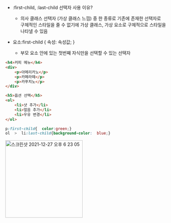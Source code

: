 - :first-child, :last-child  선택자 사용 이유?
	- 의사 클래스 선택자 (가상 클래스 느낌) 중 한 종류로 기존에 존재한 선택자로 구체적인 스타일을 줄 수 없기에 가상 클래스, 가상 요소로 구체적으로 스타일을 나타낼 수 있음

- 요소:first-child { 속성: 속성값; } 
	- 부모 요소 안에 있는 첫번째 자식만을 선택할 수 있는 선택자
	
```html
<h4>커피 메뉴</h4>
<div>
	<p>아메리카노</p>
	<p>카페라떼</p>
	<p>카푸치노</p>
</div>

<h5>옵션 선택</h5>
<ol>
	<li>샷 추가</li>
	<li>얼음 추가</li>
	<li>우유 변경</li>
</ol>
```

```css
p:first-child{  color:green;}
ol  >  li:last-child{background-color:  blue;}
```

<img width="242" alt="스크린샷 2021-12-27 오후 6 23 05" src="https://user-images.githubusercontent.com/77538818/147456984-2f67ce43-811a-4292-a216-710e341a1d93.png">
